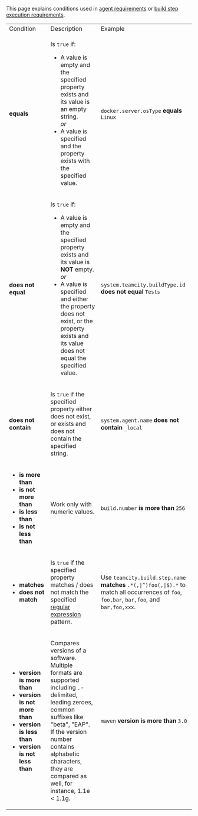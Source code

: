 [//]: # (title: Requirement Conditions)
[//]: # (auxiliary-id: Requirement Conditions)

This page explains conditions used in [agent requirements](agent-requirements.md) or [build step execution requirements](build-step-execution-conditions.md).

<table>
<tr><td>Condition</td><td>Description</td><td>Example</td></tr>

<tr><td>

__equals__

</td><td>

Is `true` if:
* A value is empty and the specified property exists and its value is an empty string.  
  _or_
* A value is specified and the property exists with the specified value.

</td>

<td>

`docker.server.osType` __equals__ `Linux`

</td>

</tr>

<tr><td>

__does not equal__

</td><td>

Is `true` if:
* A value is empty and the specified property exists and its value is __NOT__ empty.  
  _or_
* A value is specified and either the property does not exist, or the property exists and its value does not equal the specified value.

</td>

<td>

`system.teamcity.buildType.id` __does not equal__ `Tests`

</td>

</tr>

<tr><td>

__does not contain__

</td><td>

Is `true` if the specified property either does not exist, or exists and does not contain the specified string.

</td>

<td>

`system.agent.name` __does not contain__ `_local`

</td>

</tr>

<tr><td>

* __is more than__
* __is not more than__
* __is less than__
* __is not less than__

</td><td>

Work only with numeric values.

</td>

<td>

`build.number` __is more than__ `256`

</td>

</tr>

<tr><td>

* __matches__
* __does not match__

</td><td>

Is `true` if the specified property matches / does not match the specified [regular expression](http://java.sun.com/j2se/1.5.0/docs/api/java/util/regex/Pattern.html) pattern.

</td>

<td>

Use `teamcity.build.step.name` __matches__ `.*(,|^)foo(,|$).*` to match all occurrences of `foo`, `foo,bar`, `bar,foo`, and `bar,foo,xxx`.

</td>

</tr>

<tr><td>

* __version is more than__
* __version is not more than__
* __version is less than__
* __version is not less than__

</td><td>

Compares versions of a software. Multiple formats are supported including `.`-delimited, leading zeroes, common suffixes like "beta", "EAP". If the version number contains alphabetic characters, they are compared as well, for instance, 1.1e &lt; 1.1g.

</td>

<td>

`maven` __version is more than__ `3.0`

</td>

</tr>

</table>